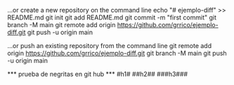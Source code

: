 …or create a new repository on the command line
echo "# ejemplo-diff" >> README.md
git init
git add README.md
git commit -m "first commit"
git branch -M main
git remote add origin https://github.com/grrico/ejemplo-diff.git
git push -u origin main

…or push an existing repository from the command line
git remote add origin https://github.com/grrico/ejemplo-diff.git
git branch -M main
git push -u origin main

*** prueba de negritas en git hub ***
#h1#
##h2##
###h3###
